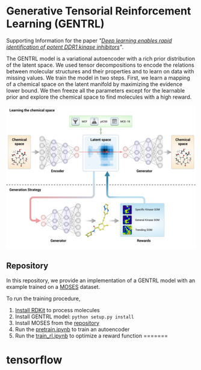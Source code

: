 # Generative Tensorial Reinforcement Learning (GENTRL) 
Supporting Information for the paper _"[Deep learning enables rapid identification of potent DDR1 kinase inhibitors](https://www.nature.com/articles/s41587-019-0224-x)"_.

The GENTRL model is a variational autoencoder with a rich prior distribution of the latent space. We used tensor decompositions to encode the relations between molecular structures and their properties and to learn on data with missing values. We train the model in two steps. First, we learn a mapping of a chemical space on the latent manifold by maximizing the evidence lower bound. We then freeze all the parameters except for the learnable prior and explore the chemical space to find molecules with a high reward.

![GENTRL](images/gentrl.png)


## Repository
In this repository, we provide an implementation of a GENTRL model with an example trained on a [MOSES](https://github.com/molecularsets/moses) dataset.

To run the training procedure,
1. [Install RDKit](https://www.rdkit.org/docs/Install.html) to process molecules
2. Install GENTRL model: `python setup.py install`
3. Install MOSES from the [repository](https://github.com/molecularsets/moses)
4. Run the [pretrain.ipynb](./examples/pretrain.ipynb) to train an autoencoder
5. Run the [train_rl.ipynb](./examples/train_rl.ipynb) to optimize a reward function
=======
# tensorflow
